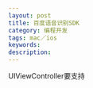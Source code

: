 ```yaml
---
layout: post
title: 百度语音识别SDK
category: 编程开发
tags: mac／ios
keywords: 
description: 
---
```


UIViewController要支持